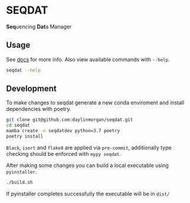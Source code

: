 # SEQDAT

**Seq**uencing **Dat**a Manager

## Usage

See [docs](docs/usage.md) for more info. Also view available commands with `--help`.

```bash
seqdat --help
```

## Development

To make changes to seqdat generate a new conda enviroment and install dependencies with poetry.

```bash
git clone git@github.com:daylinmorgan/seqdat.git
cd seqdat
mamba create -n seqdatdev python=3.7 poetry
poetry install
```

`Black`, `isort` and `flake8` are applied via `pre-commit`, additionally type checking should be enforced with `mypy seqdat`.

After making some changes you can build a local executable using `pyinstaller`.

```bash
./build.sh
```

If pyinstaller completes successfully the executable will be in `dist/`
